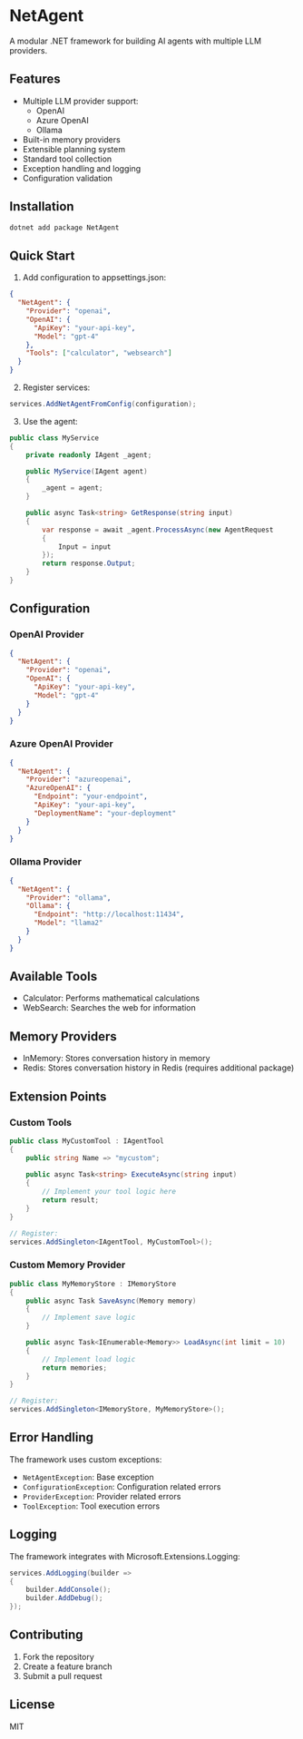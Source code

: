 # NetAgent

A modular .NET framework for building AI agents with multiple LLM providers.

## Features

- Multiple LLM provider support:
  - OpenAI
  - Azure OpenAI
  - Ollama
- Built-in memory providers
- Extensible planning system
- Standard tool collection
- Exception handling and logging
- Configuration validation

## Installation

```bash
dotnet add package NetAgent
```

## Quick Start

1. Add configuration to appsettings.json:

```json
{
  "NetAgent": {
    "Provider": "openai",
    "OpenAI": {
      "ApiKey": "your-api-key",
      "Model": "gpt-4"
    },
    "Tools": ["calculator", "websearch"]
  }
}
```

2. Register services:

```csharp
services.AddNetAgentFromConfig(configuration);
```

3. Use the agent:

```csharp
public class MyService 
{
    private readonly IAgent _agent;

    public MyService(IAgent agent)
    {
        _agent = agent;
    }

    public async Task<string> GetResponse(string input)
    {
        var response = await _agent.ProcessAsync(new AgentRequest 
        {
            Input = input
        });
        return response.Output;
    }
}
```

## Configuration

### OpenAI Provider
```json
{
  "NetAgent": {
    "Provider": "openai",
    "OpenAI": {
      "ApiKey": "your-api-key",
      "Model": "gpt-4"
    }
  }
}
```

### Azure OpenAI Provider
```json
{
  "NetAgent": {
    "Provider": "azureopenai",
    "AzureOpenAI": {
      "Endpoint": "your-endpoint",
      "ApiKey": "your-api-key",
      "DeploymentName": "your-deployment"
    }
  }
}
```

### Ollama Provider
```json
{
  "NetAgent": {
    "Provider": "ollama",
    "Ollama": {
      "Endpoint": "http://localhost:11434",
      "Model": "llama2"
    }
  }
}
```

## Available Tools

- Calculator: Performs mathematical calculations
- WebSearch: Searches the web for information

## Memory Providers

- InMemory: Stores conversation history in memory
- Redis: Stores conversation history in Redis (requires additional package)

## Extension Points

### Custom Tools

```csharp
public class MyCustomTool : IAgentTool
{
    public string Name => "mycustom";
    
    public async Task<string> ExecuteAsync(string input)
    {
        // Implement your tool logic here
        return result;
    }
}

// Register:
services.AddSingleton<IAgentTool, MyCustomTool>();
```

### Custom Memory Provider

```csharp
public class MyMemoryStore : IMemoryStore
{
    public async Task SaveAsync(Memory memory)
    {
        // Implement save logic
    }

    public async Task<IEnumerable<Memory>> LoadAsync(int limit = 10)
    {
        // Implement load logic
        return memories;
    }
}

// Register:
services.AddSingleton<IMemoryStore, MyMemoryStore>();
```

## Error Handling

The framework uses custom exceptions:
- `NetAgentException`: Base exception
- `ConfigurationException`: Configuration related errors
- `ProviderException`: Provider related errors
- `ToolException`: Tool execution errors

## Logging

The framework integrates with Microsoft.Extensions.Logging:

```csharp
services.AddLogging(builder =>
{
    builder.AddConsole();
    builder.AddDebug();
});
```

## Contributing

1. Fork the repository
2. Create a feature branch
3. Submit a pull request

## License

MIT